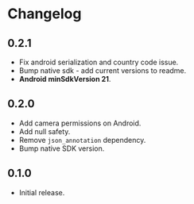 # Changelog

## 0.2.1

- Fix android serialization and country code issue.
- Bump native sdk - add current versions to readme.
- **Android minSdkVersion 21**.

## 0.2.0

- Add camera permissions on Android.
- Add null safety.
- Remove `json_annotation` dependency.
- Bump native SDK version.

## 0.1.0

- Initial release.
